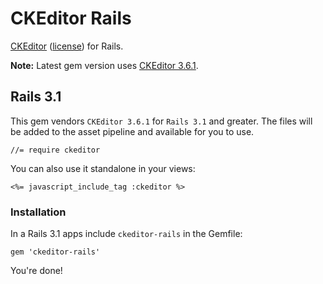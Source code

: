 # CKEditor Rails

[CKEditor][ckeditor] ([license][ckeditor_license]) for Rails.

**Note:** Latest gem version uses [CKEditor 3.6.1][3.6.1].

## Rails 3.1

This gem vendors `CKEditor 3.6.1` for `Rails 3.1` and greater. The files will
be added to the asset pipeline and available for you to use.

    //= require ckeditor

You can also use it standalone in your views:

    <%= javascript_include_tag :ckeditor %>

### Installation

In a Rails 3.1 apps include `ckeditor-rails` in the Gemfile:

    gem 'ckeditor-rails'

You're done!

[ckeditor_license]: http://ckeditor.com/license
[ckeditor]: http://ckeditor.com/
[3.6.1]: http://ckeditor.com/blog/CKEditor_3.6.1_released
